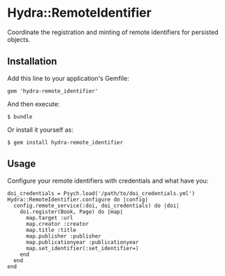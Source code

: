 # Hydra::RemoteIdentifier

Coordinate the registration and minting of remote identifiers for persisted
objects.

## Installation

Add this line to your application's Gemfile:

    gem 'hydra-remote_identifier'

And then execute:

    $ bundle

Or install it yourself as:

    $ gem install hydra-remote_identifier

## Usage

Configure your remote identifiers with credentials and what have you:

    doi_credentials = Psych.load('/path/to/doi_credentials.yml')
    Hydra::RemoteIdentifier.configure do |config|
      config.remote_service(:doi, doi_credentials) do |doi|
        doi.register(Book, Page) do |map|
          map.target :url
          map.creator :creator
          map.title :title
          map.publisher :publisher
          map.publicationyear :publicationyear
          map.set_identifier(:set_identifier=)
        end
      end
    end
